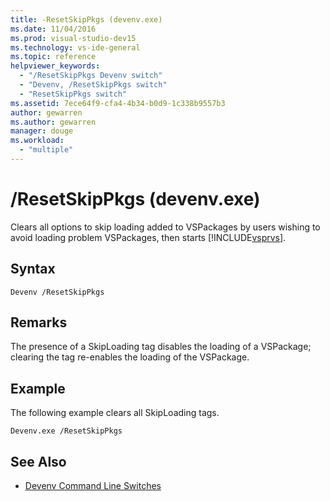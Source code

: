 ```yaml
---
title: -ResetSkipPkgs (devenv.exe)
ms.date: 11/04/2016
ms.prod: visual-studio-dev15
ms.technology: vs-ide-general
ms.topic: reference
helpviewer_keywords:
  - "/ResetSkipPkgs Devenv switch"
  - "Devenv, /ResetSkipPkgs switch"
  - "ResetSkipPkgs switch"
ms.assetid: 7ece64f9-cfa4-4b34-b0d9-1c338b9557b3
author: gewarren
ms.author: gewarren
manager: douge
ms.workload:
  - "multiple"
---
```

# /ResetSkipPkgs (devenv.exe)
Clears all options to skip loading added to VSPackages by users wishing to avoid loading problem VSPackages, then starts [!INCLUDE[vsprvs](../../code-quality/includes/vsprvs_md.md)].

## Syntax

```
Devenv /ResetSkipPkgs
```

## Remarks
 The presence of a SkipLoading tag disables the loading of a VSPackage; clearing the tag re-enables the loading of the VSPackage.

## Example
 The following example clears all SkipLoading tags.

```
Devenv.exe /ResetSkipPkgs
```

## See Also

- [Devenv Command Line Switches](../../ide/reference/devenv-command-line-switches.md)